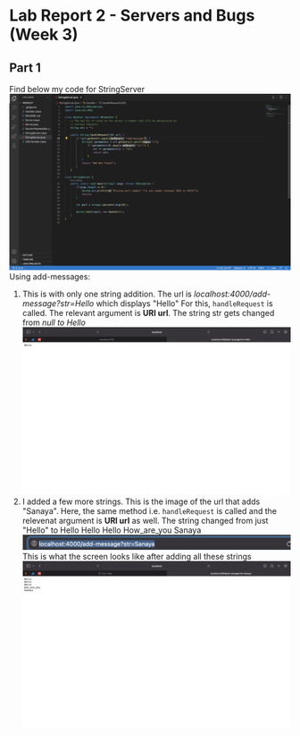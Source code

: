 # Lab Report 2 - Servers and Bugs (Week 3)
## Part 1
Find below my code for StringServer
![Image](code.png)
Using add-messages:
1. This is with only one string addition. The url is _localhost:4000/add-message?str=Hello_ which displays "Hello"
For this, `handleRequest` is called. The relevant argument is __URI url__. The string str gets changed from _null to Hello_
![Image](hello.png)
2. I added a few more strings. This is the image of the url that adds "Sanaya". Here, the same method i.e. `handleRequest` is called and the relevenat argument is __URI url__ as well. The string changed from just "Hello" to Hello Hello Hello How_are_you Sanaya
![Image](link.png)
This is what the screen looks like after adding all these strings
![Image](sent.png)
